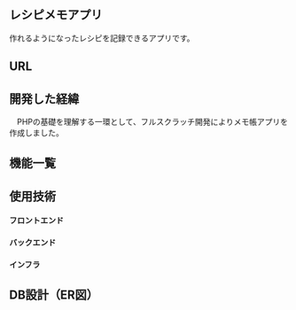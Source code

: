 ## レシピメモアプリ

 作れるようになったレシピを記録できるアプリです。


## URL


## 開発した経緯

　PHPの基礎を理解する一環として、フルスクラッチ開発によりメモ帳アプリを作成しました。
 

## 機能一覧

## 使用技術
#### フロントエンド
#### バックエンド
#### インフラ

## DB設計（ER図）
